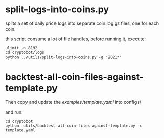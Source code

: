 split-logs-into-coins.py
========================

splits a set of daily price logs into separate coin.log.gz files, one for each
coin.

this script consume a lot of file handles, before running it, execute:

```
ulimit -n 8192
cd cryptobot/logs
python ../utils/split-logs-into-coins.py -g "2021*"
```


backtest-all-coin-files-against-template.py
===========================================

Then copy and update the *examples/template.yaml* into configs/

and run:

```
cd cryptobot
python  utils/backtest-all-coin-files-against-template.py -c template.yaml
```
